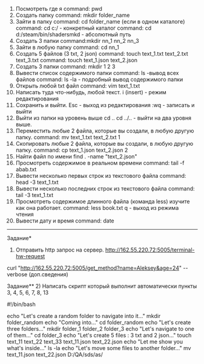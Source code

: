 1) Посмотреть где я 
command: pwd
2) Создать папку
command: mkdir folder_name
3) Зайти в папку
command: cd folder_name (если в одном каталоге)
command: cd c:/ - конкретный каталог
command: cd d:/steam/bin/shadersmkd - абсолютный путь
4) Cоздать 3 папки
command:mkdir nn_1 nn_2 nn_3
5) Зайти в любую папку
command: cd nn_1
6) Создать 5 файлов (3 txt, 2 json)
command: touch text_1.txt text_2.txt text_3.txt
command: touch text_1.json text_2.json
7) Cоздать 3 папки
command: mkdir 1 2 3
8) Вывести список содержимого папки
command: ls -вывод всех файлов
command: ls -la - подробный вывод содержимого папки
9) Открыть любой txt файл
command: vim text_1.txt
10) Написать туда что-нибудь, любой текст.
i (insert) - режим редактирования
11) Сохранить и выйти.
Esc - выход из редактирования
:wq - записать и выйти
12) Выйти из папки на уровень выше
cd ..
cd ../.. - выйти на два уровня выше.
13) Переместить любые 2 файла, которые вы создали, в любую другую папку.
command: mv text_1.txt text_2.txt 1
14) Cкопировать любые 2 файла, которые вы создали, в любую другую папку.
command: cp text_1.json text_2.json 2
15) Найти файл по имени
find . -name "text_2.json"
16) Просмотреть содержимое в реальном времени
command: tail -f abab.txt
17) Вывести несколько первых строк из текстового файла
command: head -3 text_1.txt
18) Вывести несколько последних строк из текстового файла
command: tail -3 text_1.txt
19) Просмотреть содержимое длинного файла (команда less) изучите как она работает.
command: less book.txt
q - выход из режима чтения
20) Вывести дату и время
command: date
______________________________________________________________________
Задание*
1) Отправить http запрос на сервер.
http://162.55.220.72:5005/terminal-hw-request

curl "http://162.55.220.72:5005/get_method?name=Aleksey&age=24" --verbose (доп.сведения)

Задание**
2) Написать скрипт который выполнит автоматически пункты 3, 4, 5, 6, 7, 8, 13

#!/bin/bash

 echo "Let's create a random folder to navigate into it..."
 mkdir folder_random
 echo "Coming into..."
 cd folder_random
 echo "Let's create three folders..."
 mkdir folder_1 folder_2 folder_3
 echo "Let's navigate to one of them..."
 cd folder_3
 echo "Let's create 5 files : 3 txt and 2 json..."
 touch text_11 text_22 text_33 text_11.json text_22.json
 echo "Let me show you what's inside..."
 ls -la
 echo "Let's move some files to another folder..."
 mv text_11.json text_22.json D:/QA/sds/as/